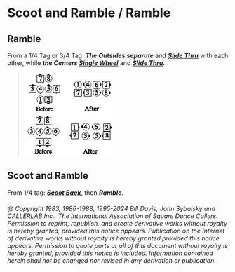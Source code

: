 
# Scoot and Ramble / Ramble

## Ramble

From a 1/4 Tag or 3/4 Tag:
***The Outsides separate*** and
***[Slide Thru](../ms/slide_thru.md)*** with each other, while
***the Centers [Single Wheel](../a2/single_wheel.md)*** and
***[Slide Thru](../ms/slide_thru.md)***.

>
> ![alt](ramble.png)
> 

## Scoot and Ramble

From 1/4 tag:
***[Scoot Back](../ms/scoot_back.md)***,
then ***Ramble***.

###### @ Copyright 1983, 1986-1988, 1995-2024 Bill Davis, John Sybalsky and CALLERLAB Inc., The International Association of Square Dance Callers. Permission to reprint, republish, and create derivative works without royalty is hereby granted, provided this notice appears. Publication on the Internet of derivative works without royalty is hereby granted provided this notice appears. Permission to quote parts or all of this document without royalty is hereby granted, provided this notice is included. Information contained herein shall not be changed nor revised in any derivation or publication.

<!-- Parts
Ramble1
Ramble2
Ramble1
Ramble2
ScootandRamble1
ScootandRamble2
-->